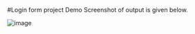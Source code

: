 #Login form project Demo Screenshot of output is given below.

![image](https://github.com/Nagavishnu007/Login-form/assets/172173060/ef475d03-a791-4c9c-bfed-5ed02a6d1a3e)
